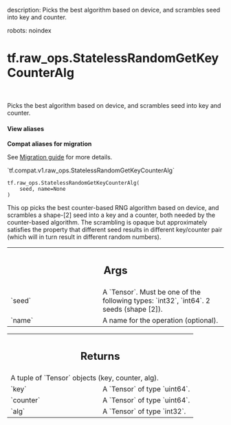 description: Picks the best algorithm based on device, and scrambles seed into key and counter.

robots: noindex

# tf.raw_ops.StatelessRandomGetKeyCounterAlg

<!-- Insert buttons and diff -->

<table class="tfo-notebook-buttons tfo-api nocontent" align="left">

</table>



Picks the best algorithm based on device, and scrambles seed into key and counter.

<section class="expandable">
  <h4 class="showalways">View aliases</h4>
  <p>
<b>Compat aliases for migration</b>
<p>See
<a href="https://www.tensorflow.org/guide/migrate">Migration guide</a> for
more details.</p>
<p>`tf.compat.v1.raw_ops.StatelessRandomGetKeyCounterAlg`</p>
</p>
</section>

<pre class="devsite-click-to-copy prettyprint lang-py tfo-signature-link">
<code>tf.raw_ops.StatelessRandomGetKeyCounterAlg(
    seed, name=None
)
</code></pre>



<!-- Placeholder for "Used in" -->

This op picks the best counter-based RNG algorithm based on device, and scrambles a shape-[2] seed into a key and a counter, both needed by the counter-based algorithm. The scrambling is opaque but approximately satisfies the property that different seed results in different key/counter pair (which will in turn result in different random numbers).

<!-- Tabular view -->
 <table class="responsive fixed orange">
<colgroup><col width="214px"><col></colgroup>
<tr><th colspan="2"><h2 class="add-link">Args</h2></th></tr>

<tr>
<td>
`seed`
</td>
<td>
A `Tensor`. Must be one of the following types: `int32`, `int64`.
2 seeds (shape [2]).
</td>
</tr><tr>
<td>
`name`
</td>
<td>
A name for the operation (optional).
</td>
</tr>
</table>



<!-- Tabular view -->
 <table class="responsive fixed orange">
<colgroup><col width="214px"><col></colgroup>
<tr><th colspan="2"><h2 class="add-link">Returns</h2></th></tr>
<tr class="alt">
<td colspan="2">
A tuple of `Tensor` objects (key, counter, alg).
</td>
</tr>
<tr>
<td>
`key`
</td>
<td>
A `Tensor` of type `uint64`.
</td>
</tr><tr>
<td>
`counter`
</td>
<td>
A `Tensor` of type `uint64`.
</td>
</tr><tr>
<td>
`alg`
</td>
<td>
A `Tensor` of type `int32`.
</td>
</tr>
</table>

